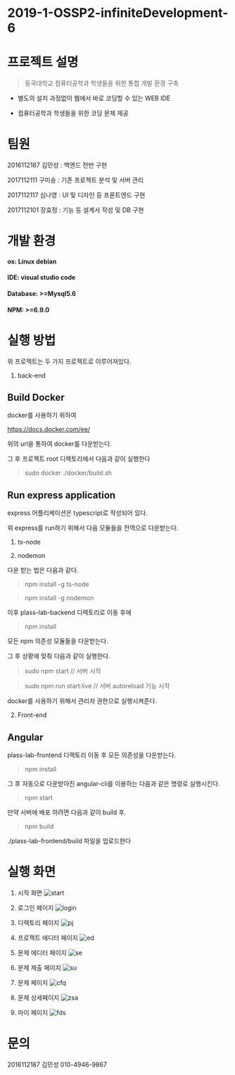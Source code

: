 # 2019-1-OSSP2-infiniteDevelopment-6

# 프로젝트 설명

> 동국대학교 컴퓨터공학과 학생들을 위한 통합 개발 환경 구축

 * 별도의 설치 과정없이 웹에서 바로 코딩할 수 있는 WEB IDE

 * 컴퓨터공학과 학생들을 위한 코딩 문제 제공

 

# 팀원

2016112187 김민성 : 백엔드 전반 구현

2017112111 구미송 : 기존 프로젝트 분석 및 서버 관리

2017112117 심나영 : UI 및 디자인 등 프론트엔드 구현

2017112101 장효정 : 기능 등 설계서 작성 및 DB 구현
 

# 개발 환경

 

#### os: Linux debian

#### IDE: visual studio code

#### Database: >=Mysql5.6

#### NPM: >=6.9.0

 

# 실행 방법

위 프로젝트는 두 가지 프로젝트로 이루어져있다.

1. back-end

## Build Docker

docker를 사용하기 위하여 

https://docs.docker.com/ee/

위의 url을 통하여 docker를 다운받는다.

 

그 후 프로젝트 root 디렉토리에서 다음과 같이 실행한다

> sudo docker ./docker/build.sh

 

## Run express application

express 어플리케이션은 typescript로 작성되어 있다.

위 express를 run하기 위해서 다음 모듈들을 전역으로 다운받는다.

1. ts-node

2. nodemon

다운 받는 법은 다음과 같다.

> npm install -g ts-node

 

> npm install -g nodemon

 

이후 plass-lab-backend 디렉토리로 이동 후에

> npm install

 

모든 npm 의존성 모듈들을 다운받는다.

그 후 상황에 맞춰 다음과 같이 실행한다.

> sudo npm start // 서버 시작

> sudo npm run start:live // 서버 autoreload 기능 시작

 

docker를 사용하기 위해서 관리자 권한으로 실행시켜준다.

 

2. Front-end

## Angular

plass-lab-frontend 디렉토리 이동 후 모든 의존성을 다운받는다.

> npm install

 

그 후 자동으로 다운받아진 angular-cli를 이용하는 다음과 같은 명령로 실행시킨다. 

> npm start

 

만약 서버에 배포 하려면 다음과 같이 build 후.

> npm build

 ./plass-lab-frontend/build 파일을 업로드한다

 

# 실행 화면

1. 시작 화면
![start](./images/메인화면.png)

2. 로그인 페이지
![login](./images/로그인화면.png)

3. 디렉토리 페이지 
![pj](./images/디렉토라ㅣ화면.png)

4. 프로젝트 에디터 페이지
![ed](./images/프로젝트진행화면.png)

4. 문제 에디터 페이지
![se](./images/문제5.png)

4. 문제 제출 페이지
![su](./images/테스트결과.png)

5. 문제 페이지
![cfq](./images/문제리스트화면.png)

6. 문제 상세페이지
![zsa](./images/문제자세히페이지.png)

7. 마이 페이지
![fds](./images/마이페이지.png)

 

# 문의

2016112187 김민성 010-4946-9867
